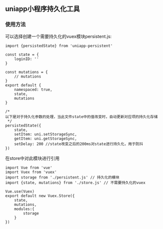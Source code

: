 ## uniapp小程序持久化工具

### 使用方法

可以选择创建一个需要持久化的vuex模块persistent.js:

    import {persistedState} from 'uniapp-persistent'
    
    const state = {
    	loginID: ''
    }
    
    const mutations = {
    	// mutations
    }
    export default {
    	namespaced: true,
    	state,
    	mutations
    }
    
    /*
    以下是对于持久化参数的处理，当此文件state中的值改变时，自动更新对应项的持久化存储
     */
    persistedState({
		state, 
		setItem: uni.setStorageSync, 
		getItem: uni.getStorageSync, 
		setDelay: 200 //state改变之后的200ms对state进行持久化，用于防抖
	})

在store中对此模块进行引用

    import Vue from 'vue'
    import Vuex from 'vuex'
    import storage from './persistent.js' // 持久化的模块
    import {state, mutations} from './store.js' // 不需要持久化的vuex
    
    Vue.use(Vuex)
    export default new Vuex.Store({
    	state,
    	mutations,
    	modules:{
    		storage
    	}
    })

